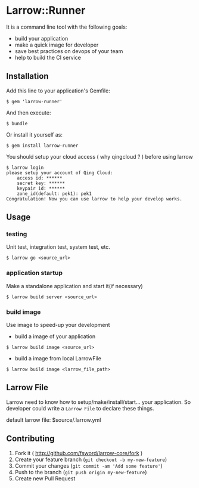# Larrow::Runner

It is a command line tool with the following goals:

* build your application
* make a quick image for developer
* save best practices on devops of your team
* help to build the CI service

## Installation

Add this line to your application's Gemfile:
```
$ gem 'larrow-runner'
```

And then execute:
```
$ bundle
```

Or install it yourself as:
```
$ gem install larrow-runner
```

You should setup your cloud access ( why qingcloud ? ) before using larrow

```
$ larrow login
please setup your account of Qing Cloud:
    access id: ******
    secret key: ******
    keypair id: ******
    zone_id(default: pek1): pek1
Congratulation! Now you can use larrow to help your develop works.
```

## Usage

### testing

Unit test, integration test, system test, etc.
```
$ larrow go <source_url>
```

### application startup

Make a standalone application and start it(if necessary)
```
$ larrow build server <source_url>
```

### build image

Use image to speed-up your development

* build a image of your application
```
$ larrow build image <source_url>
```
* build a image from local LarrowFile
```
$ larrow build image <larrow_file_path>
```

## Larrow File

Larrow need to know how to setup/make/install/start... your application. So developer could write a `Larrow File` to declare these things.

default larrow file: $source/.larrow.yml
## Contributing

1. Fork it ( http://github.com/fsword/larrow-core/fork )
2. Create your feature branch (`git checkout -b my-new-feature`)
3. Commit your changes (`git commit -am 'Add some feature'`)
4. Push to the branch (`git push origin my-new-feature`)
5. Create new Pull Request
